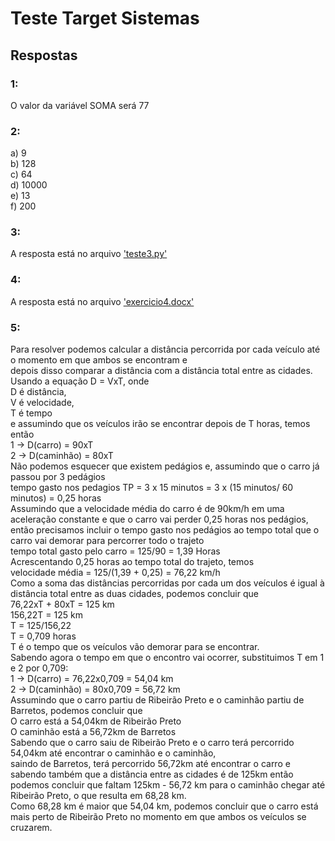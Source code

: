 # Teste Target Sistemas
## Respostas
### 1:  
O valor da variável SOMA será 77  
### 2:  
a) 9  
b) 128  
c) 64  
d) 10000  
e) 13  
f) 200  
### 3:
A resposta está no arquivo ['teste3.py'](./teste3.py)  
### 4:
A resposta está no arquivo ['exercicio4.docx'](./exercicio4.docx)
### 5:  
Para resolver podemos calcular a distância percorrida por cada veículo até o momento em que ambos se encontram e   
depois disso comparar a distância com a distância total entre as cidades. 
Usando a equação D = VxT, onde   
D é distância,  
V é velocidade,  
T é tempo  
e assumindo que os veículos irão se encontrar depois de T horas, temos então   
1 -> D(carro) = 90xT   
2 -> D(caminhão) = 80xT  
Não podemos esquecer que existem pedágios e, assumindo que o carro já passou por 3 pedágios   
tempo gasto nos pedagios TP = 3 x 15 minutos = 3 x (15 minutos/ 60 minutos) = 0,25 horas  
Assumindo que a velocidade média do carro é de 90km/h em uma aceleração constante e que o carro vai perder 0,25 horas nos pedágios, 
então precisamos incluir o tempo gasto nos pedágios ao tempo total que o carro vai demorar para percorrer todo o trajeto  
tempo total gasto pelo carro = 125/90 = 1,39 Horas  
Acrescentando 0,25 horas ao tempo total do trajeto, temos  
velocidade média = 125/(1,39 + 0,25) = 76,22 km/h  
Como a soma das distâncias percorridas por cada um dos veículos é igual à distância total entre as duas cidades, podemos concluir que  
76,22xT + 80xT = 125 km  
156,22T = 125 km  
T = 125/156,22  
T = 0,709 horas  
T é o tempo que os veículos vão demorar para se encontrar.  
Sabendo agora o tempo em que o encontro vai ocorrer, substituimos T em 1 e 2 por 0,709:  
1 -> D(carro) = 76,22x0,709 = 54,04 km  
2 -> D(caminhão) = 80x0,709 = 56,72 km  
Assumindo que o carro partiu de Ribeirão Preto e o caminhão partiu de Barretos, podemos concluir que  
O carro está a 54,04km de Ribeirão Preto  
O caminhão está a 56,72km de Barretos   
Sabendo que o carro saiu de Ribeirão Preto e o carro terá percorrido 54,04km até encontrar o caminhão e o caminhão,  
saindo de Barretos, terá percorrido 56,72km até encontrar o carro e sabendo também que a distância entre as cidades é de 125km então  
podemos concluir que faltam 125km - 56,72 km para o caminhão chegar até Ribeirão Preto, o que resulta em 68,28 km.  
Como 68,28 km é maior que 54,04 km, podemos concluir que o carro está mais perto de Ribeirão Preto no momento em que ambos os veículos se cruzarem.



